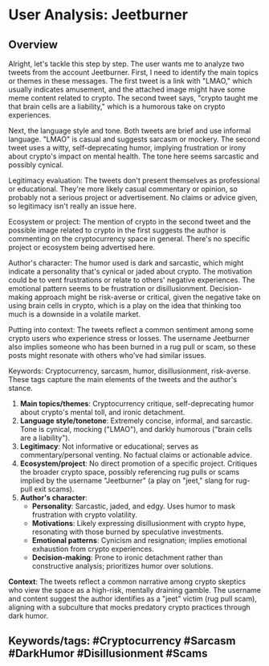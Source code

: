 # User Analysis: Jeetburner

## Overview

<think>
Alright, let's tackle this step by step. The user wants me to analyze two tweets from the account Jeetburner. First, I need to identify the main topics or themes in these messages. The first tweet is a link with "LMAO," which usually indicates amusement, and the attached image might have some meme content related to crypto. The second tweet says, "crypto taught me that brain cells are a liability," which is a humorous take on crypto experiences.

Next, the language style and tone. Both tweets are brief and use informal language. "LMAO" is casual and suggests sarcasm or mockery. The second tweet uses a witty, self-deprecating humor, implying frustration or irony about crypto's impact on mental health. The tone here seems sarcastic and possibly cynical.

Legitimacy evaluation: The tweets don't present themselves as professional or educational. They're more likely casual commentary or opinion, so probably not a serious project or advertisement. No claims or advice given, so legitimacy isn't really an issue here.

Ecosystem or project: The mention of crypto in the second tweet and the possible image related to crypto in the first suggests the author is commenting on the cryptocurrency space in general. There's no specific project or ecosystem being advertised here.

Author's character: The humor used is dark and sarcastic, which might indicate a personality that's cynical or jaded about crypto. The motivation could be to vent frustrations or relate to others' negative experiences. The emotional pattern seems to be frustration or disillusionment. Decision-making approach might be risk-averse or critical, given the negative take on using brain cells in crypto, which is a play on the idea that thinking too much is a downside in a volatile market.

Putting into context: The tweets reflect a common sentiment among some crypto users who experience stress or losses. The username Jeetburner also implies someone who has been burned in a rug pull or scam, so these posts might resonate with others who've had similar issues.

Keywords: Cryptocurrency, sarcasm, humor, disillusionment, risk-averse. These tags capture the main elements of the tweets and the author's stance.
</think>

1. **Main topics/themes**: Cryptocurrency critique, self-deprecating humor about crypto's mental toll, and ironic detachment.  
2. **Language style/tonetone**: Extremely concise, informal, and sarcastic. Tone is cynical, mocking ("LMAO"), and darkly humorous ("brain cells are a liability").  
3. **Legitimacy**: Not informative or educational; serves as commentary/personal venting. No factual claims or actionable advice.  
4. **Ecosystem/project**: No direct promotion of a specific project. Critiques the broader crypto space, possibly referencing rug pulls or scams implied by the username "Jeetburner" (a play on "jeet," slang for rug-pull exit scams).  
5. **Author's character**:  
   - **Personality**: Sarcastic, jaded, and edgy. Uses humor to mask frustration with crypto volatility.  
   - **Motivations**: Likely expressing disillusionment with crypto hype, resonating with those burned by speculative investments.  
   - **Emotional patterns**: Cynicism and resignation; implies emotional exhaustion from crypto experiences.  
   - **Decision-making**: Prone to ironic detachment rather than constructive analysis; prioritizes humor over solutions.  

**Context**: The tweets reflect a common narrative among crypto skeptics who view the space as a high-risk, mentally draining gamble. The username and content suggest the author identifies as a "jeet" victim (rug pull scam), aligning with a subculture that mocks predatory crypto practices through dark humor.  

Keywords/tags: #Cryptocurrency #Sarcasm #DarkHumor #Disillusionment #Scams
---
